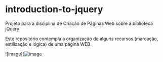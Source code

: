 # introduction-to-jquery
Projeto para a disciplina de Criação de Páginas Web sobre a biblioteca jQuery

Este repositório contempla a organização de alguns recursos (marcação, estilização e lógica) de uma página WEB.

![image](![image](https://github.com/0renz/Introduction_To_JQuery/assets/86473140/3d127ac8-36e3-48b6-8d77-c40ac07213bb)

